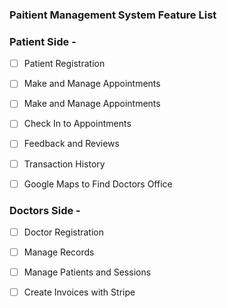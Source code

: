 ### Paitient Management System Feature List

### Patient Side -

- [ ] Patient Registration 
- [ ] Make and Manage Appointments 
- [ ] Make and Manage Appointments 
- [ ] Check In to Appointments
- [ ] Feedback and Reviews 
- [ ] Transaction History 
- [ ] Google Maps to Find Doctors Office 


### Doctors Side -

- [ ] Doctor Registration 
- [ ] Manage Records 
- [ ] Manage Patients and Sessions 
- [ ] Create Invoices with Stripe 









